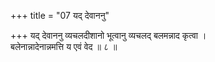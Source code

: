 +++
title = "07 यद् देवाननु"

+++
यद् देवाननु व्यचलदीशानो भूत्वानु व्यचलद् बलमन्नाद कृत्वा ।  
बलेनान्नादेनान्नमत्ति य एवं वेद ॥ ८ ॥